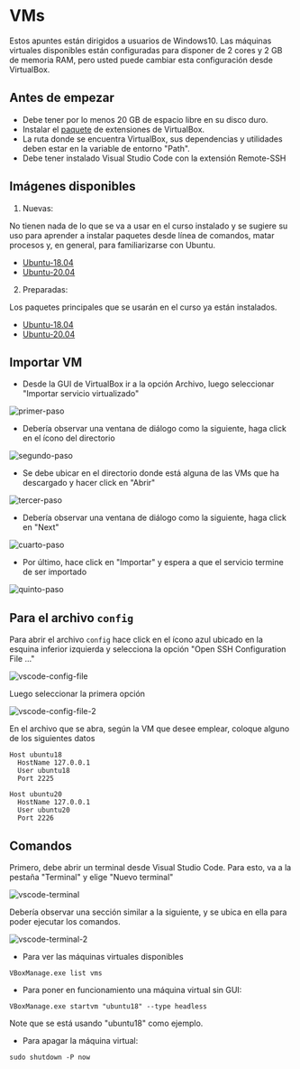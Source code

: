 # VMs

Estos apuntes están dirigidos a usuarios de Windows10. Las máquinas virtuales disponibles están configuradas para disponer de 2 cores y 2 GB de memoria RAM, pero usted puede cambiar esta configuración desde VirtualBox.

## Antes de empezar

* Debe tener por lo menos 20 GB de espacio libre en su disco duro.
* Instalar el [paquete](https://drive.google.com/file/d/14INu8uW38vVVi1LEN8iZlwWvrf0QWgmz/view?usp=sharing) de extensiones de VirtualBox.
* La ruta donde se encuentra VirtualBox, sus dependencias y utilidades deben estar en la variable de entorno "Path".
* Debe tener instalado Visual Studio Code con la extensión Remote-SSH

## Imágenes disponibles

1. Nuevas:
 
No tienen nada de lo que se va a usar en el curso instalado y se sugiere su uso para aprender a instalar paquetes desde línea de comandos, matar procesos y, en general, para familiarizarse con Ubuntu.

  * [Ubuntu-18.04](https://drive.google.com/file/d/17eUGPDmPD8C9plIF1EdrqPL8qmOOJ9tw/view?usp=sharing)
  * [Ubuntu-20.04](https://drive.google.com/file/d/1m_NJOja1VXeqs6pnyCVahivZhBzPhw9D/view?usp=sharing)

2. Preparadas:

Los paquetes principales que se usarán en el curso ya están instalados.

  * [Ubuntu-18.04](https://drive.google.com/file/d/1lQXXdfGuLRHf5ktGbrCcM_zRyaTSoOsS/view?usp=sharing)
  * [Ubuntu-20.04](https://drive.google.com/file/d/1JZSAU2ndzrxba75M1qq1KP1MB4PROga5/view?usp=sharing)

## Importar VM

* Desde la GUI de VirtualBox ir a la opción Archivo, luego seleccionar "Importar servicio virtualizado"

![primer-paso](https://github.com/Stefano1511/imagen_ubuntu/blob/main/imgs/importar-vm.png)

* Debería observar una ventana de diálogo como la siguiente, haga click en el ícono del directorio

![segundo-paso](https://github.com/Stefano1511/imagen_ubuntu/blob/main/imgs/importar-vm-dialogo-1.png)

* Se debe ubicar en el directorio donde está alguna de las VMs que ha descargado y hacer click en "Abrir"

![tercer-paso](https://github.com/Stefano1511/imagen_ubuntu/blob/main/imgs/importar-vm-dialogo-2.png)

* Debería observar una ventana de diálogo como la siguiente, haga click en "Next"

![cuarto-paso](https://github.com/Stefano1511/imagen_ubuntu/blob/main/imgs/importar-vm-dialogo-3.png)

* Por último, hace click en "Importar" y espera a que el servicio termine de ser importado

![quinto-paso](https://github.com/Stefano1511/imagen_ubuntu/blob/main/imgs/importar-vm-dialogo-4.png)

## Para el archivo `config`

Para abrir el archivo `config` hace click en el ícono azul ubicado en la esquina inferior izquierda y selecciona la opción "Open SSH Configuration File ..."

![vscode-config-file](https://github.com/Stefano1511/imagen_ubuntu/blob/main/imgs/vscode-config-file.png)

Luego seleccionar la primera opción

![vscode-config-file-2](https://github.com/Stefano1511/imagen_ubuntu/blob/main/imgs/vscode-config-file-2.png)

En el archivo que se abra, según la VM que desee emplear, coloque alguno de los siguientes datos

```shell
Host ubuntu18
  HostName 127.0.0.1
  User ubuntu18
  Port 2225

Host ubuntu20
  HostName 127.0.0.1
  User ubuntu20
  Port 2226
```

## Comandos

Primero, debe abrir un terminal desde Visual Studio Code. Para esto, va a la pestaña "Terminal" y elige "Nuevo terminal"

![vscode-terminal](https://github.com/Stefano1511/imagen_ubuntu/blob/main/imgs/vscode-terminal.png)

Debería observar una sección similar a la siguiente, y se ubica en ella para poder ejecutar los comandos.

![vscode-terminal-2](https://github.com/Stefano1511/imagen_ubuntu/blob/main/imgs/vscode-terminal-2.png)

* Para ver las máquinas virtuales disponibles

```shell
VBoxManage.exe list vms
```

* Para poner en funcionamiento una máquina virtual sin GUI:

```shell
VBoxManage.exe startvm "ubuntu18" --type headless
```

Note que se está usando "ubuntu18" como ejemplo.

* Para apagar la máquina virtual:

```shell
sudo shutdown -P now
```
